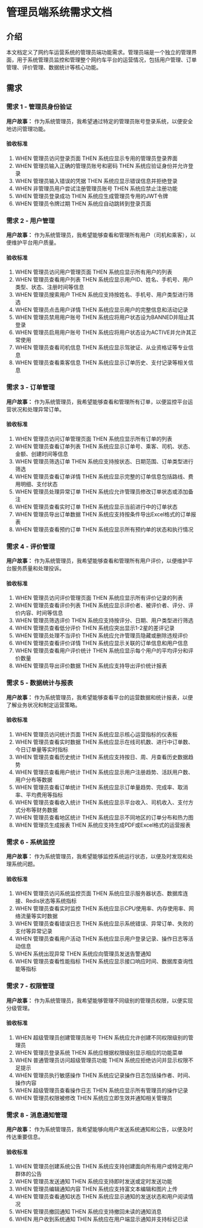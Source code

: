 # 管理员端系统需求文档

## 介绍

本文档定义了网约车运营系统的管理员端功能需求。管理员端是一个独立的管理界面，用于系统管理员监控和管理整个网约车平台的运营情况，包括用户管理、订单管理、评价管理、数据统计等核心功能。

## 需求

### 需求 1 - 管理员身份验证

**用户故事：** 作为系统管理员，我希望通过特定的管理员账号登录系统，以便安全地访问管理功能。

#### 验收标准

1. WHEN 管理员访问登录页面 THEN 系统应显示专用的管理员登录界面
2. WHEN 管理员输入正确的管理员账号和密码 THEN 系统应验证身份并允许登录
3. WHEN 管理员输入错误的凭据 THEN 系统应显示错误信息并拒绝登录
4. WHEN 非管理员用户尝试注册管理员账号 THEN 系统应禁止注册功能
5. WHEN 管理员登录成功 THEN 系统应生成管理员专用的JWT令牌
6. WHEN 管理员令牌过期 THEN 系统应自动跳转到登录页面

### 需求 2 - 用户管理

**用户故事：** 作为系统管理员，我希望能够查看和管理所有用户（司机和乘客），以便维护平台用户质量。

#### 验收标准

1. WHEN 管理员访问用户管理页面 THEN 系统应显示所有用户的列表
2. WHEN 管理员查看用户列表 THEN 系统应显示用户ID、姓名、手机号、用户类型、状态、注册时间等信息
3. WHEN 管理员搜索用户 THEN 系统应支持按姓名、手机号、用户类型进行筛选
4. WHEN 管理员点击用户详情 THEN 系统应显示用户的完整信息和活动记录
5. WHEN 管理员禁用用户账号 THEN 系统应将用户状态设为BANNED并阻止其登录
6. WHEN 管理员启用用户账号 THEN 系统应将用户状态设为ACTIVE并允许其正常使用
7. WHEN 管理员查看司机信息 THEN 系统应显示驾驶证、从业资格证等专业信息
8. WHEN 管理员查看乘客信息 THEN 系统应显示订单历史、支付记录等相关信息

### 需求 3 - 订单管理

**用户故事：** 作为系统管理员，我希望能够查看和管理所有订单，以便监控平台运营状况和处理异常订单。

#### 验收标准

1. WHEN 管理员访问订单管理页面 THEN 系统应显示所有订单的列表
2. WHEN 管理员查看订单列表 THEN 系统应显示订单号、乘客、司机、状态、金额、创建时间等信息
3. WHEN 管理员筛选订单 THEN 系统应支持按状态、日期范围、订单类型进行筛选
4. WHEN 管理员查看订单详情 THEN 系统应显示完整的订单信息包括路线、费用明细、支付状态
5. WHEN 管理员处理异常订单 THEN 系统应允许管理员修改订单状态或添加备注
6. WHEN 管理员查看实时订单 THEN 系统应显示当前进行中的订单状态
7. WHEN 管理员导出订单数据 THEN 系统应支持按条件导出Excel格式的订单报表
8. WHEN 管理员查看预约订单 THEN 系统应显示所有预约单的状态和执行情况

### 需求 4 - 评价管理

**用户故事：** 作为系统管理员，我希望能够查看和管理所有用户评价，以便维护平台服务质量和处理投诉。

#### 验收标准

1. WHEN 管理员访问评价管理页面 THEN 系统应显示所有评价记录的列表
2. WHEN 管理员查看评价列表 THEN 系统应显示评价者、被评价者、评分、评价内容、时间等信息
3. WHEN 管理员筛选评价 THEN 系统应支持按评分、日期、用户类型进行筛选
4. WHEN 管理员查看低分评价 THEN 系统应突出显示1-2星的差评记录
5. WHEN 管理员处理不当评价 THEN 系统应允许管理员隐藏或删除违规评价
6. WHEN 管理员查看评价详情 THEN 系统应显示关联的订单信息和用户信息
7. WHEN 管理员查看用户评价统计 THEN 系统应显示每个用户的平均评分和评价数量
8. WHEN 管理员导出评价数据 THEN 系统应支持导出评价统计报表

### 需求 5 - 数据统计与报表

**用户故事：** 作为系统管理员，我希望能够查看平台的运营数据和统计报表，以便了解业务状况和制定运营策略。

#### 验收标准

1. WHEN 管理员访问统计页面 THEN 系统应显示核心运营指标的仪表板
2. WHEN 管理员查看实时数据 THEN 系统应显示在线司机数、进行中订单数、今日订单量等实时指标
3. WHEN 管理员查看历史统计 THEN 系统应支持按日、周、月查看历史数据趋势
4. WHEN 管理员查看用户统计 THEN 系统应显示用户注册趋势、活跃用户数、用户分布等数据
5. WHEN 管理员查看订单统计 THEN 系统应显示订单量趋势、完成率、取消率、平均费用等指标
6. WHEN 管理员查看收入统计 THEN 系统应显示平台收入、司机收入、支付方式分布等财务数据
7. WHEN 管理员查看地区统计 THEN 系统应显示不同地区的订单分布和热力图
8. WHEN 管理员生成报表 THEN 系统应支持生成PDF或Excel格式的运营报表

### 需求 6 - 系统监控

**用户故事：** 作为系统管理员，我希望能够监控系统运行状态，以便及时发现和处理系统问题。

#### 验收标准

1. WHEN 管理员访问系统监控页面 THEN 系统应显示服务器状态、数据库连接、Redis状态等系统指标
2. WHEN 管理员查看实时监控 THEN 系统应显示CPU使用率、内存使用率、网络流量等实时数据
3. WHEN 管理员查看错误日志 THEN 系统应显示系统错误、异常订单、失败的支付等异常记录
4. WHEN 管理员查看用户活动 THEN 系统应显示用户登录记录、操作日志等活动信息
5. WHEN 系统出现异常 THEN 系统应向管理员发送告警通知
6. WHEN 管理员查看性能指标 THEN 系统应显示接口响应时间、数据库查询性能等指标

### 需求 7 - 权限管理

**用户故事：** 作为系统管理员，我希望能够管理不同级别的管理员权限，以便实现分级管理。

#### 验收标准

1. WHEN 超级管理员创建管理员账号 THEN 系统应允许创建不同权限级别的管理员
2. WHEN 管理员登录系统 THEN 系统应根据权限级别显示相应的功能菜单
3. WHEN 普通管理员访问超级管理员功能 THEN 系统应拒绝访问并显示权限不足提示
4. WHEN 管理员执行敏感操作 THEN 系统应记录操作日志包括操作者、时间、操作内容
5. WHEN 超级管理员查看操作日志 THEN 系统应显示所有管理员的操作记录
6. WHEN 管理员权限被修改 THEN 系统应立即生效并通知相关管理员

### 需求 8 - 消息通知管理

**用户故事：** 作为系统管理员，我希望能够向用户发送系统通知和公告，以便及时传达重要信息。

#### 验收标准

1. WHEN 管理员创建系统公告 THEN 系统应支持创建面向所有用户或特定用户群体的公告
2. WHEN 管理员发送通知 THEN 系统应支持即时发送或定时发送功能
3. WHEN 管理员编辑通知内容 THEN 系统应支持富文本编辑和图片上传
4. WHEN 管理员查看通知状态 THEN 系统应显示通知的发送状态和用户阅读情况
5. WHEN 管理员撤回通知 THEN 系统应支持撤回未读的通知消息
6. WHEN 用户收到系统通知 THEN 系统应在用户端显示通知并支持标记已读